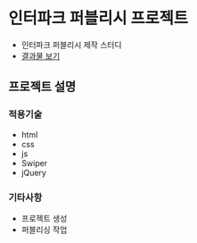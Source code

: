 # 인터파크 퍼블리시 프로젝트

- 인터파크 퍼블리시 제작 스터디
- [결과물 보기](http://)

## 프로젝트 설명

### 적용기술

- html
- css
- js
- Swiper
- jQuery

### 기타사항

- 프로젝트 생성
- 퍼블리싱 작업
